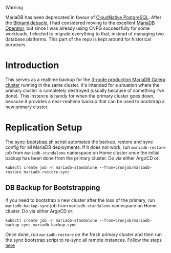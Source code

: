 > [!WARNING]
> MariaDB has been deprecated in favour of [CloudNative PostgreSQL](/manifests/database/cnpg). After the [Bitnami debacle](https://thenewstack.io/broadcom-ends-free-bitnami-images-forcing-users-to-find-alternatives/), I had considered moving to the excellent [MariaDB Operator](https://github.com/mariadb-operator/mariadb-operator), but since I was already using CNPG successfully for some workloads, I elected to migrate everything to that, instead of managing two database platforms. This part of the repo is kept around for historical purposes.

# Introduction
This serves as a realtime backup for the [3-node production MariaDB Galera cluster](/manifests/database/mariadb) running in the same cluster. It's intended for a situation where the primary cluster is completely destroyed (usually because of something I've done). This instance is handy for when the primary cluster goes down, because it provides a near-realtime backup that can be used to bootstrap a new primary cluster.

# Replication Setup
The [sync-bootstrap.sh](/manifests/mariadb/database/scripts/sync-bootstrap.sh) script automates the backup, restore and sync config for all MariaDB deployments. If it does not work, run `mariadb-restore` job from `mariadb-standalone` namespace on Home cluster once the initial backup has been done from the primary cluster. Do via either ArgoCD or:
```
kubectl create job -n mariadb-standalone --from=cronjob/mariadb-restore mariadb-restore-sync
```

## DB Backup for Bootstrapping
If you need to bootstrap a new cluster after the loss of the primary, run `mariadb-backup-sync` job from `mariadb-standalone` namespace on Home cluster. Do via either ArgoCD or:
```
kubectl create job -n mariadb-standalone --from=cronjob/mariadb-backup-sync mariadb-backup-sync
```
Once done, run `mariadb-restore` on the fresh primary cluster and then run the sync bootstrap script to re-sync all remote instances. Follow the steps [here](https://github.com/kenlasko/K3S/blob/main/mariadb/README.md#initial-bootstrapping)